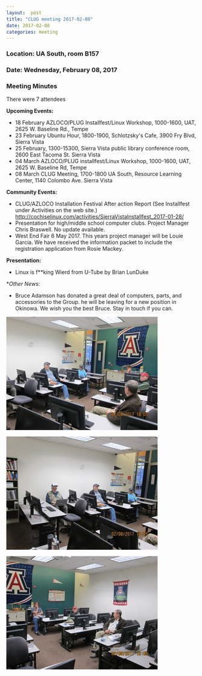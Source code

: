 ```yaml
---
layout:  post
title: "CLUG meeting 2017-02-08"
date: 2017-02-08
categories: meeting
---
```

### Location: UA South, room B157

### Date: Wednesday, February 08, 2017

### Meeting Minutes

There were 7 attendees

**Upcoming Events:**

 * 18 February AZLOCO/PLUG Installfest/Linux Workshop, 1000-1600, UAT, 2625 W. Baseline Rd., Tempe
 * 23 February Ubuntu Hour, 1800-1900, Schlotzsky's Cafe, 3900 Fry Blvd, Sierra Vista 
 * 25 February, 1300-15300, Sierra Vista public library conference room, 2600 East Tacoma St. Sierra Vista
 * 04 March AZLOCO/PLUG installfest/Linux Workshop, 1000-1600, UAT, 2625 W. Baseline Rd, Tempe
 * 08 March CLUG Meeting, 1700-1800 UA South, Resource Learning Center, 1140 Colombo Ave. Sierra Vista
 
**Community Events:**

 * CLUG/AZLOCO Installation Festival After action Report (See Installfest under Activities on the web site.)  http://cochiselinux.com/activities/SierraVistaInstallfest_2017-01-28/
 * Presentation for high/middle school computer clubs.  Project Manager Chris Braswell.  No update available.
 * West End Fair 6 May 2017.  This years project manager will be Louie Garcia.  We have received the information packet to include the registration application from Rosie Mackey.
 
**Presentation:** 
 
 * Linux is f**king Wierd from U-Tube by Brian LunDuke
 
**Other News:*

 *  Bruce Adamson has donated a great deal of computers, parts, and accessories to the Group.  he will be leaving for a new position in Okinowa.  We wish you the best Bruce.  Stay in touch if you can.
 
![alt text](https://raw.githubusercontent.com/CochiseLinuxUsersGroup/CochiseLinuxUsersGroup.github.io/master/images/CLUGmeeting2017-02-08_1-400x400.JPG) 
  
![alt text](https://raw.githubusercontent.com/CochiseLinuxUsersGroup/CochiseLinuxUsersGroup.github.io/master/images/CLUGmeeting2017-02-08_2-400x400.JPG)

![alt text](https://raw.githubusercontent.com/CochiseLinuxUsersGroup/CochiseLinuxUsersGroup.github.io/master/images/CLUGmeeting2017-02-08_3-400x400.JPG) 
